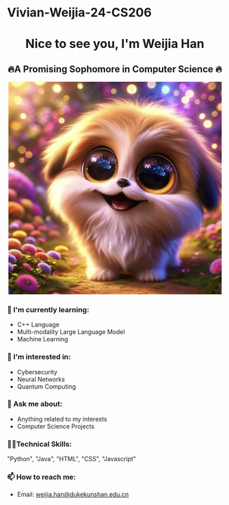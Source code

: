 # Vivian-Weijia-24-CS206

<h1 align="center"> Nice to see you, I'm Weijia Han</h1>
<h2 align="center">🔥A Promising Sophomore in Computer Science 🔥</h2>

<p align="center">
  <img src="https://github.com/Rising-Stars-by-Sunshine/Vivian-Weijia-_24_CS206/blob/main/Screen%20Shot%202024-03-27%20at%2015.54.51.png?raw=true" alt="Alt Text" width="500">
</p>

### 🌱 I'm currently learning:
- C++ Language
- Multi-modality Large Language Model
- Machine Learning
  
### 👣 I'm interested in:
- Cybersecurity
- Neural Networks
- Quantum Computing

### 💬 Ask me about:
- Anything related to my interests
- Computer Science Projects

### 👩‍💻Technical Skills:

"Python", "Java", "HTML", "CSS", "Javascript"

### 📫 How to reach me:
- Email: [weijia.han@dukekunshan.edu.cn](mailto:weijia.han@dukekunshan.edu.cn)



